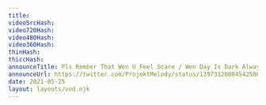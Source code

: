 ```yaml
---
title: 
videoSrcHash: 
video720Hash: 
video480Hash: 
video360Hash: 
thinHash: 
thiccHash: 
announceTitle: Pls Rember That Wen U Feel Scare / Wen Day Is Dark Alway Rember Happy Day
announceUrl: https://twitter.com/ProjektMelody/status/1397312608454258690
date: 2021-05-25
layout: layouts/vod.njk
---
```

